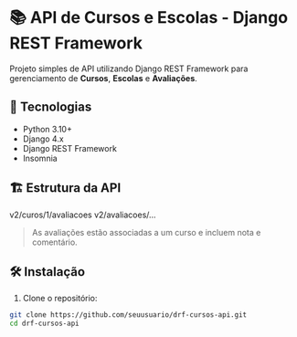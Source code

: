 # 📚 API de Cursos e Escolas - Django REST Framework

Projeto simples de API utilizando Django REST Framework para gerenciamento de **Cursos**, **Escolas** e **Avaliações**.

## 🚀 Tecnologias

- Python 3.10+
- Django 4.x
- Django REST Framework
- Insomnia
## 🏗️ Estrutura da API

v2/curos/1/avaliacoes
v2/avaliacoes/...

> As avaliações estão associadas a um curso e incluem nota e comentário.

## 🛠️ Instalação

1. Clone o repositório:

```bash
git clone https://github.com/seuusuario/drf-cursos-api.git
cd drf-cursos-api
